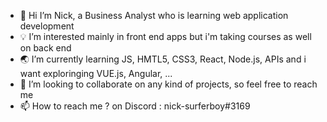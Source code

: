 - 🤙 Hi I’m Nick, a Business Analyst who is learning web application development
- 💡 I’m interested mainly in front end apps but i'm taking courses as well on back end
- 🌏 I’m currently learning JS, HMTL5, CSS3, React, Node.js, APIs and i want exploringing VUE.js, Angular, ...
- 👀 I’m looking to collaborate on any kind of projects, so feel free to reach me
- 📫 How to reach me ? on Discord : nick-surferboy#3169

<!---
Nick-surferboy/Nick-surferboy is a ✨ special ✨ repository because its `README.md` (this file) appears on your GitHub profile.
You can click the Preview link to take a look at your changes.
--->

